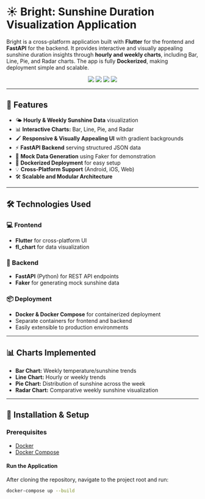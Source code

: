 # ☀️ Bright: Sunshine Duration Visualization Application

Bright is a cross-platform application built with **Flutter** for the frontend and **FastAPI** for the backend. It provides interactive and visually appealing sunshine duration insights through **hourly and weekly charts**, including Bar, Line, Pie, and Radar charts. The app is fully **Dockerized**, making deployment simple and scalable.

<div align="center">
  <img src="https://img.shields.io/badge/Status-Active-brightgreen" />
  <img src="https://img.shields.io/badge/Flutter-Frontend-blue" />
  <img src="https://img.shields.io/badge/FastAPI-Backend-green" />
  <img src="https://img.shields.io/badge/Dockerized-Yes-2496ED" />
</div>

---

## 🚀 Features

- 🌤 **Hourly & Weekly Sunshine Data** visualization  
- 📊 **Interactive Charts:** Bar, Line, Pie, and Radar  
- 🖌 **Responsive & Visually Appealing UI** with gradient backgrounds  
- ⚡ **FastAPI Backend** serving structured JSON data  
- 🧪 **Mock Data Generation** using Faker for demonstration  
- 🐳 **Dockerized Deployment** for easy setup  
- 💡 **Cross-Platform Support** (Android, iOS, Web)  
- 🛠 **Scalable and Modular Architecture**  

---

## 🛠️ Technologies Used

### 💻 Frontend
- **Flutter** for cross-platform UI  
- **fl_chart** for data visualization  


### 🔧 Backend
- **FastAPI** (Python) for REST API endpoints  
- **Faker** for generating mock sunshine data  


### 📦 Deployment
- **Docker & Docker Compose** for containerized deployment  
- Separate containers for frontend and backend  
- Easily extensible to production environments  

---

## 📊 Charts Implemented

- **Bar Chart:** Weekly temperature/sunshine trends  
- **Line Chart:** Hourly or weekly trends  
- **Pie Chart:** Distribution of sunshine across the week  
- **Radar Chart:** Comparative weekly sunshine visualization  

---

## 🔧 Installation & Setup

### Prerequisites
- [Docker](https://www.docker.com/get-started)  
- [Docker Compose](https://docs.docker.com/compose/install/)  

#### Run the Application
After cloning the repository, navigate to the project root and run:

```bash
docker-compose up --build
